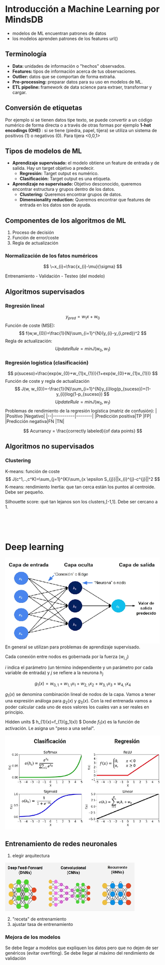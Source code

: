 # Introducción a Machine Learning por MindsDB

- modelos de ML encuentran patrones de datos
- los modelos aprenden patrones de los features
url()

## Terminología
- <b>Data: </b> unidades de información o "hechos" observados.
- <b>Features: </b>tipos de información acerca de tus observaciones.
- <b>Outlier: </b>datos que se comportan de forma extraña.
- <b>Pre-processing:</b> preparar datos para su uso en modelos de ML.
- <b>ETL pipeline: </b>framework de data science para extraer, transformar y cargar.

## Conversión de etiquetas
Por ejemplo si se tienen datos tipe texto, se puede convertir a un código numérico de forma directa o a través de otras formas por ejemplo <b> 1-hot encodings (OHE) </b>: si se tiene (piedra, papel, tijera) se utiliza un sistema de positivos (1) o negativos (0). Para tijera <0,0,1>

## Tipos de modelos de ML
- <b>Aprendizaje supervisado:</b> el modelo obtiene un feature de entrada y de salida. Hay un target objetivo a predecir.
    - <b>Regresión:</b> Target output es numérico.
    - <b>Clasificación:</b> Target output es una etiqueta.
- <b>Aprendizaje no supervisado: </b> Objetivo desconocido, queremos encontrar estructura y grupos dentro de los datos.
    - <b>Clustering:</b> Queremos encontrar grupos de datos.
    - <b>Dimensionality reduction:</b> Queremos encontrar que features de entrada en los datos son de ayuda.


## Componentes de los algoritmos de ML
1)  Proceso de decisión
2)  Función de error/coste
3)  Regla de actualización

### Normalización de los fatos numéricos
$$
\~x_{i}=\frac{x_{i}-\mu}{\sigma}
$$

Entrenamiento - Validación - Testeo (del modelo)

## Algoritmos supervisados
### Regresión lineal

$$
y_{pred}=w_{1}x+w_{0}
$$
Función de coste (MSE):
$$
f(w,w_{0})=\frac{1}{N}\sum_{i=1}^{N}(y_{i}-y_{i,pred})^2
$$
Regla de actualización:
$$
Update Rule =minJ(w_{0}, w_{1})
$$
### Regresión logística (clasificación)
$$
p(suceso)=\frac{exp(w_{0}+w_{1}x_{1})}{1+exp(w_{0}+w_{1}x_{1})}
$$
Función de coste y regla de actualización
$$
J(w, w_{0})=-\frac{1}{N}\sum_{i=1}^{N}y_{i}log(p_{suceso})+(1-y_{i})log(1-p_{suceso})
$$
$$
Update Rule =minJ(w_{0}, w_{1})
$$
Problemas de rendimiento de la regresión logística (matriz de confusión):
|  |Positivo   |Negativo|
|--|-----------|--------|
|Predicción positiva|TP |FP|
|Predicción negativa|FN |TN|

$$
Acurrancy = \frac{correctly labeled}{of data points}
$$

## Algoritmos no supervisados
### Clustering
K-means: función de coste
$$
J(c^1,..,c^K)=\sum_{j=1}^{K}\sum_{x \epsilon S_{j}}||x_{i}^{j}-c^{j}||^2
$$
K-means: rendimiento
Inertia: que tan cerca están los puntos al centroide. Debe ser pequeño.

Silhouette score: qué tan lejanos son los clusters,[-1,1]. Debe ser cercano a 1.

<br>
<br>
<br>


# Deep learning
<img src="img/red_neuronal.png">
En general se utilizan para problemas de aprendizaje supervisado.

Cada conexión entre nodos es gobernada por la fuerza ($w_{i,j}$)

$i$ indica el parámetro (un término independiente y un parámetro por cada variable de entrada) y $j$ se refiere a la neurona $h_{j}$

$$
g_{1}(x)=w_{0,1}+w_{1,1}x_{1}+w_{2,1}x_{2}+w_{3,1}x_{3}+w_{4,1}x_{4}
$$

$g_{1}(x)$ se denomina combinación lineal de nodos de la capa.
Vamos a tener una expresión análoga para $g_{2}(x)$ y $g_{3}(x)$. Con la red entrenada vamos a poder calcular cada uno de esos valores los cuales van a ser reales en principio.

Hidden units
$
h_{1}(x)=f_{1}(g_1(x))
$
Donde $f_{1}(x)$ es la función de activación. Le asigna un "peso a una señal".

<img src="img/funcion_activacion.png">

<br>

## Entrenamiento de redes neuronales
1) elegir arquitectura
<img src="img/arquitectura.png">

2) "receta" de entrenamiento
3) ajustar tasa de entrenamiento



### Mejora de los modelos
Se debe llegar a modelos que expliquen los datos pero que no dejen de ser genéricos (evitar overfiting). Se debe llegar al máximo del rendimiento de validación


